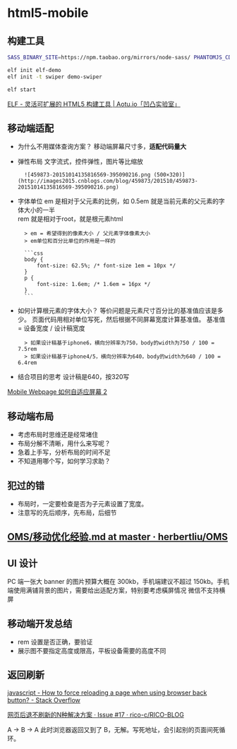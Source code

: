 # html5-mobile

## 构建工具

```bash
SASS_BINARY_SITE=https://npm.taobao.org/mirrors/node-sass/ PHANTOMJS_CDNURL=https://npm.taobao.org/mirrors/phantomjs/ npm install -g elf-cli --registry=https://registry.npm.taobao.org

elf init elf-demo
elf init -t swiper demo-swiper

elf start
```

[ELF - 灵活可扩展的 HTML5 构建工具 | Aotu.io「凹凸实验室」](https://aotu.io/notes/2017/01/17/elf/)

## 移动端适配

- 为什么不用媒体查询方案？
移动端屏幕尺寸多，**适配代码量大**

- 弹性布局
		文字流式，控件弹性，图片等比缩放
		
		![459873-20151014135816569-395090216.png (500×320)](http://images2015.cnblogs.com/blog/459873/201510/459873-20151014135816569-395090216.png)

- 字体单位
		em 是相对于父元素的比例，如 0.5em 就是当前元素的父元素的字体大小的一半    
		rem 就是相对于root，就是根元素html
		
		> em = 希望得到的像素大小 / 父元素字体像素大小
		> em单位和百分比单位的作用是一样的
		
		```css
		body {
			font-size: 62.5%; /* font-size 1em = 10px */
		}
		p {
			font-size: 1.6em; /* 1.6em = 16px */
		}
		```

- 如何计算根元素的字体大小？
		等价问题是元素尺寸百分比的基准值应该是多少。
		页面代码用相对单位写死，然后根据不同屏幕宽度计算基准值。
		基准值 = 设备宽度 / 设计稿宽度
		
		> 如果设计稿基于iphone6，横向分辨率为750，body的width为750 / 100 = 7.5rem
		> 如果设计稿基于iphone4/5，横向分辨率为640，body的width为640 / 100 = 6.4rem    
- 结合项目的思考
		设计稿是640，按320写    
		
[Mobile Webpage 如何自适应屏幕 2](https://www.icloud.com/keynote/000DIf8ISxFcuxka4YozKLaOg#Mobile_Webpage_%25E5%25A6%2582%25E4%25BD%2595%25E8%2587%25AA%25E9%2580%2582%25E5%25BA%2594%25E5%25B1%258F%25E5%25B9%2595_2)    
## 移动端布局

- 考虑布局时思维还是经常堵住
- 布局分解不清晰，用什么来写呢？
- 急着上手写，分析布局的时间不足
- 不知道用哪个写，如何学习求助？

## 犯过的错
* 布局时，一定要检查是否为子元素设置了宽度。
* 注意写的先后顺序，先布局，后细节

## [OMS/移动优化经验.md at master · herbertliu/OMS](https://github.com/herbertliu/OMS/blob/master/%25E7%25A7%25BB%25E5%258A%25A8%25E4%25BC%2598%25E5%258C%2596%25E7%25BB%258F%25E9%25AA%258C.md)

## UI 设计
PC 端一张大 banner 的图片预算大概在 300kb，手机端建议不超过 150kb。手机端使用满铺背景的图片，需要给出适配方案，特别要考虑橫屏情况
微信不支持横屏

## 移动端开发总结

- rem 设置是否正确，要验证
- 展示图不要指定高度或限高，平板设备需要的高度不同

## 返回刷新
[javascript - How to force reloading a page when using browser back button? - Stack Overflow](https://stackoverflow.com/questions/43043113/how-to-force-reloading-a-page-when-using-browser-back-button)

[网页后退不刷新的N种解决方案 · Issue #17 · rico-c/RICO-BLOG](https://github.com/rico-c/RICO-BLOG/issues/17)

A -> B -> A 此时浏览器返回又到了 B，无解。写死地址，会引起别的页面间死循环。




